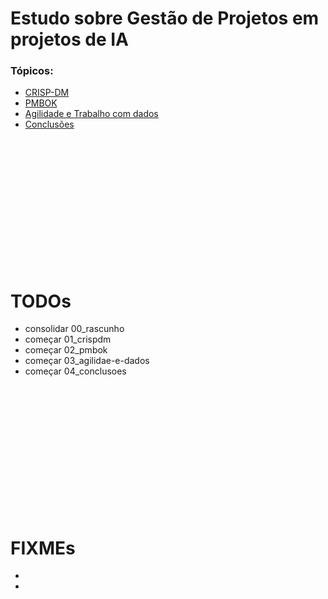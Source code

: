 # Estudo sobre Gestão de Projetos em projetos de IA

### Tópicos:
- [CRISP-DM](01_crispdm.md)
- [PMBOK](02_pmbok.md)
- [Agilidade e Trabalho com dados](03_agilidae-e-dados.md)
- [Conclusões](04_conclusoes.md)


<br><br><br><br>
<br><br><br><br>
<br><br><br><br>


# TODOs
- consolidar 00_rascunho
- começar 01_crispdm
- começar 02_pmbok
- começar 03_agilidae-e-dados
- começar 04_conclusoes


<br><br><br><br>
<br><br><br><br>
<br><br><br><br>


# FIXMEs
- 
- 